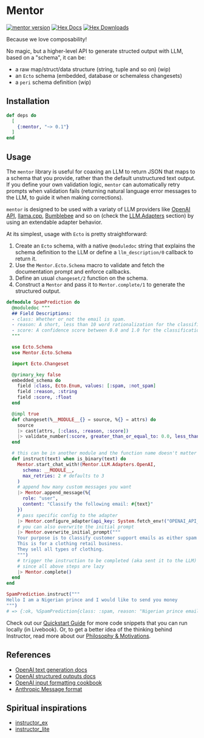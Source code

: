 # Mentor

[![mentor version](https://img.shields.io/hexpm/v/mentor.svg)](https://hex.pm/packages/mentor)
[![Hex Docs](https://img.shields.io/badge/hex-docs-lightgreen.svg)](https://hexdocs.pm/mentor)
[![Hex Downloads](https://img.shields.io/hexpm/dt/mentor)](https://hex.pm/packages/mentor)

Because we love composability!

No magic, but a higher-level API to generate structed output with LLM, based on a "schema", it can be:
- a raw map/struct/data structure (string, tuple and so on) (wip)
- an `Ecto` schema (embedded, database or schemaless changesets)
- a `peri` schema definition (wip)

## Installation

```elixir
def deps do
  [
    {:mentor, "~> 0.1"}
  ]
end
```

## Usage
 
The `mentor` library is useful for coaxing an LLM to return JSON that maps to a schema that you provide, rather than the default unstructured text output. If you define your own validation logic, `mentor` can automatically retry prompts when validation fails (returning natural language error messages to the LLM, to guide it when making corrections).

`mentor` is designed to be used with a variaty of LLM providers like [OpenAI API](https://platform.openai.com/docs/api-reference/chat-completions/create), [llama.cpp](https://github.com/ggerganov/llama.cpp), [Bumblebee](https://github.com/elixir-nx/bumblebee) and so on (check the [LLM.Adapters](#llm-adapters) section) by using an extendable adapter behavior.

At its simplest, usage with `Ecto` is pretty straightforward: 

1. Create an `Ecto` schema, with a native `@moduledoc` string that explains the schema definition to the LLM or define a `llm_description/0` callback to return it.
2. Use the `Mentor.Ecto.Schema` macro to validate and fetch the documentation prompt and enforce callbacks.
3. Define an usual `changeset/2` function on the schema.
4. Construct a `Mentor` and pass it to `Mentor.complete/1` to generate the structured output.

```elixir
defmodule SpamPrediction do
  @moduledoc """
  ## Field Descriptions:
  - class: Whether or not the email is spam.
  - reason: A short, less than 10 word rationalization for the classification.
  - score: A confidence score between 0.0 and 1.0 for the classification.
  """

  use Ecto.Schema
  use Mentor.Ecto.Schema

  import Ecto.Changeset

  @primary_key false
  embedded_schema do
    field :class, Ecto.Enum, values: [:spam, :not_spam]
    field :reason, :string
    field :score, :float
  end

  @impl true
  def changeset(%__MODULE__{} = source, %{} = attrs) do
    source
    |> cast(attrs, [:class, :reason, :score])
    |> validate_number(:score, greater_than_or_equal_to: 0.0, less_than_or_equal_to: 1.0)
  end

  # this can be in another module and the function name doesn't matter
  def instruct(text) when is_binary(text) do
    Mentor.start_chat_with!(Mentor.LLM.Adapters.OpenAI,
      schema: __MODULE__,
      max_retries: 2 # defaults to 3
    )
    # append how many custom messages you want
    |> Mentor.append_message(%{
      role: "user",
      content: "Classify the following email: #{text}"
    })
    # pass specific config to the adapter
    |> Mentor.configure_adapter(api_key: System.fetch_env!("OPENAI_API_KEY"), model: "gpt-4o-mini")
    # you can also overwrite the initial prompt
    |> Mentor.overwrite_initial_prompt("""
    Your purpose is to classify customer support emails as either spam or not.
    This is for a clothing retail business.
    They sell all types of clothing.
    """)
    # trigger the instruction to be completed (aka sent it to the LLM)
    # since all above steps are lazy
    |> Mentor.complete()
  end
end

SpamPrediction.instruct("""
Hello I am a Nigerian prince and I would like to send you money
""")
# => {:ok, %SpamPrediction{class: :spam, reason: "Nigerian prince email scam", score: 0.98}}
```

Check out our [Quickstart Guide](https://hexdocs.pm/mentor/quickstart.html) for more code snippets that you can run locally (in Livebook). Or, to get a better idea of the thinking behind Instructor, read more about our [Philosophy & Motivations](https://hexdocs.pm/mentor/philosophy.html).

## References
- [OpenAI text generation docs](https://platform.openai.com/docs/guides/text-generation)
- [OpenAI structured outputs docs](https://platform.openai.com/docs/guides/structured-outputs)
- [OpenAI input formatting cookbook](https://cookbook.openai.com/examples/how_to_format_inputs_to_chatgpt_models)
- [Anthropic Message format](https://docs.anthropic.com/en/api/messages#body-messages)

## Spiritual inspirations
- [instructor_ex](https://hexdocs.pm/instructor)
- [instructor_lite](https://hexdocs.pm/instructor_lite)
